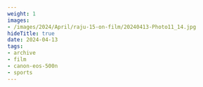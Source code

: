 ```yaml
---
weight: 1
images:
- /images/2024/April/raju-15-on-film/20240413-Photo11_14.jpg
hideTitle: true
date: 2024-04-13
tags:
- archive
- film
- canon-eos-500n
- sports
---
```

